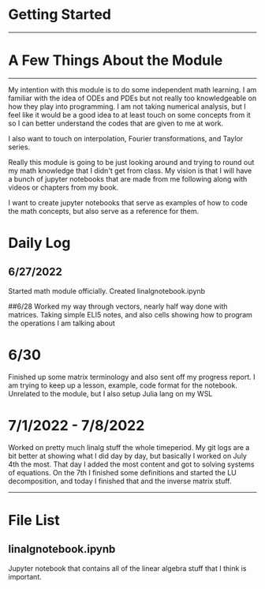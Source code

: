 # Getting Started

-----------------------------------------------------------------------------------------------------------------

# A Few Things About the Module
------------------------------------------------------------------------------------------------------------------
My intention with this module is to do some independent math learning. I am familiar with the idea of ODEs and PDEs
but not really too knowledgeable on how they play into programming.
I am not taking numerical analysis, but I feel like it would be a good idea to at least touch on some concepts from it
so I can better understand the codes that are given to me at work.

I also want to touch on interpolation, Fourier transformations, and Taylor series. 

Really this module is going to be just looking around and trying to round out my math knowledge that I didn't get from class.
My vision is that I will have a bunch of jupyter notebooks that are made from me following along with videos or chapters from 
my book. 

I want to create jupyter notebooks that serve as examples of how to code the math concepts, but also serve as a reference for them. 

# Daily Log

## 6/27/2022 
Started math module officially. Created linalgnotebook.ipynb

##6/28
Worked my way through vectors, nearly half way done with matrices. Taking simple ELI5 notes, and also cells showing how to program the operations
I am talking about

# 6/30
Finished up some matrix terminology and also sent off my progress report. I am trying to keep up a lesson, example, code format for the notebook.
Unrelated to the module, but I also setup Julia lang on my WSL

# 7/1/2022 - 7/8/2022
Worked on pretty much linalg stuff the whole timeperiod. My git logs are a bit better at showing what I did day by day, but basically I worked
on July 4th the most. That day I added the most content and got to solving systems of equations. On the 7th I finished some definitions and started the
LU decomposition, and today I finished that and the inverse matrix stuff.

------------------------------------------------------------------------------------------------------------------

# File List

## linalgnotebook.ipynb
Jupyter notebook that contains all of the linear algebra stuff that I think is important.

